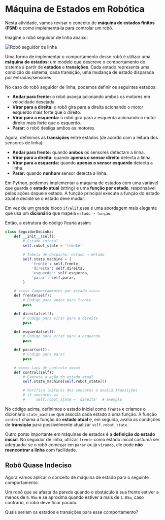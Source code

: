 # Máquina de Estados em Robótica

Nesta atividade, vamos revisar o conceito de **máquina de estados finitos (FSM)** e como implementá‑la para controlar um robô.

Imagine o robô seguidor de linha abaixo:

![Robô seguidor de linha](figs/linha.png)

Uma forma de implementar o comportamento desse robô é utilizar uma **máquina de estados**: um modelo que descreve o comportamento do sistema a partir de **estados** e **transições**. Cada estado representa uma condição do sistema; cada transição, uma mudança de estado disparada por entradas/sensores.

No caso do robô seguidor de linha, podemos definir os seguintes estados:

* **Andar para frente:** o robô avança acionando ambos os motores em velocidade desejada.
* **Virar para a direita:** o robô gira para a direita acionando o motor esquerdo mais forte que o direito.
* **Virar para a esquerda:** o robô gira para a esquerda acionando o motor direito mais forte que o esquerdo.
* **Parar:** o robô desliga ambos os motores.

Agora, definimos as **transições** entre estados (de acordo com a leitura dos sensores de linha):

* **Andar para frente:** quando **ambos** os sensores detectam a linha.
* **Virar para a direita:** quando **apenas o sensor direito** detecta a linha.
* **Virar para a esquerda:** quando **apenas o sensor esquerdo** detecta a linha.
* **Parar:** quando **nenhum** sensor detecta a linha.

Em Python, podemos implementar a máquina de estados com uma variável que guarda o **estado atual** (string) e uma **função por estado**, responsável pelas ações daquele estado. A função principal executa a função do estado atual e decide se o estado deve mudar. 

Em vez de um grande bloco `if/elif`,essa é uma abordagem mais elegante que usa um **dicionário** que mapeia `estado → função`.

Então, a estrutura do código ficaria assim:

```python
class SeguidorDeLinha:
    def __init__(self):
        # Estado inicial
        self.robot_state = 'frente'
        
        # Tabela de despacho: estado → método
        self.state_machine = {
            'frente': self.frente,
            'direita': self.direita,
            'esquerda': self.esquerda,
            'parar': self.parar,
        }

    # ===== Comportamentos por estado =====
    def frente(self):
        # Código para andar para frente
        pass

    def direita(self):
        # Código para virar para a direita
        pass

    def esquerda(self):
        # Código para virar para a esquerda
        pass

    def parar(self):
        # Código para parar
        pass

    # ===== Laço de controle =====
    def control(self):
        # Executa a ação do estado atual
        self.state_machine[self.robot_state]()

        # Verifica leituras dos sensores e avalia transições
        # if sensores == ...:
        #     self.robot_state = 'direita'  # exemplo
```

No código acima, definimos o estado inicial como `frente` e criamos o dicionário `state_machine` que associa cada estado a uma função. A função `control` chama a função do **estado atual** e, em seguida, avalia as condições de **transição** para possivelmente atualizar `self.robot_state`.

Outro ponto importante em máquinas de estados é a **definição do estado inicial**. No seguidor de linha, utilizar `frente` como estado inicial costuma ser adequado: se o robô começar em `parar` ou já `virando`, ele pode **não reencontrar a linha** com facilidade.

## Robô Quase Indeciso

Agora vamos aplicar o conceito de máquina de estado para o seguinte comportamento:

Um robô que se afasta da parede quando o obstáculo à sua frente estiver a menos de `0.95m` e se aproxima quando estiver a mais de `1.05m`, caso contrário, o robô deve ficar parado.

Quais seriam os estados e transições para esse comportamento?
